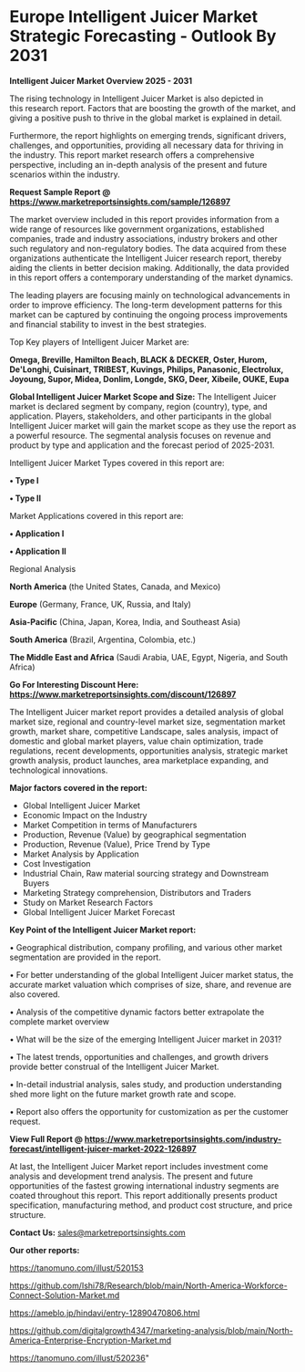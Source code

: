 # Europe Intelligent Juicer Market Strategic Forecasting - Outlook By 2031

<Strong> Intelligent Juicer Market Overview 2025 - 2031</strong>

The rising technology in Intelligent Juicer Market is also depicted in this research report. Factors that are boosting the growth of the market, and giving a positive push to thrive in the global market is explained in detail.

Furthermore, the report highlights on emerging trends, significant drivers, challenges, and opportunities, providing all necessary data for thriving in the industry. This report market research offers a comprehensive perspective, including an in-depth analysis of the present and future scenarios within the industry.

<strong>Request Sample Report @ <a href=https://www.marketreportsinsights.com/sample/126897>https://www.marketreportsinsights.com/sample/126897</a></strong>

The market overview included in this report provides information from a wide range of resources like government organizations, established companies, trade and industry associations, industry brokers and other such regulatory and non-regulatory bodies. The data acquired from these organizations authenticate the Intelligent Juicer research report, thereby aiding the clients in better decision making. Additionally, the data provided in this report offers a contemporary understanding of the market dynamics.

The leading players are focusing mainly on technological advancements in order to improve efficiency. The long-term development patterns for this market can be captured by continuing the ongoing process improvements and financial stability to invest in the best strategies.

Top Key players of Intelligent Juicer Market are:

<strong>Omega, Breville, Hamilton Beach, BLACK & DECKER, Oster, Hurom, De'Longhi, Cuisinart, TRIBEST, Kuvings, Philips, Panasonic, Electrolux, Joyoung, Supor, Midea, Donlim, Longde, SKG, Deer, Xibeile, OUKE, Eupa</strong>

<strong><b>Global Intelligent Juicer Market Scope and Size:</b></strong>
The Intelligent Juicer market is declared segment by company, region (country), type, and application. Players, stakeholders, and other participants in the global Intelligent Juicer market will gain the market scope as they use the report as a powerful resource. The segmental analysis focuses on revenue and product by type and application and the forecast period of 2025-2031.

Intelligent Juicer Market Types covered in this report are:

<strong>• Type I

• Type II</strong>

Market Applications covered in this report are:

<strong>• Application I

• Application II</strong> 

Regional Analysis

<strong>North America</strong> (the United States, Canada, and Mexico)

<strong>Europe</strong> (Germany, France, UK, Russia, and Italy)

<strong>Asia-Pacific</strong> (China, Japan, Korea, India, and Southeast Asia)

<strong>South America</strong> (Brazil, Argentina, Colombia, etc.)

<strong>The Middle East and Africa</strong> (Saudi Arabia, UAE, Egypt, Nigeria, and South Africa)

<strong>Go For Interesting Discount Here: <a href=https://www.marketreportsinsights.com/discount/126897>https://www.marketreportsinsights.com/discount/126897</a></strong>

The Intelligent Juicer market report provides a detailed analysis of global market size, regional and country-level market size, segmentation market growth, market share, competitive Landscape, sales analysis, impact of domestic and global market players, value chain optimization, trade regulations, recent developments, opportunities analysis, strategic market growth analysis, product launches, area marketplace expanding, and technological innovations.

<strong><b>Major factors covered in the report:</b></strong>
<ul>
  <li>Global Intelligent Juicer Market </li>
  <li>Economic Impact on the Industry</li>
  <li>Market Competition in terms of Manufacturers</li>
  <li>Production, Revenue (Value) by geographical segmentation</li>
  <li>Production, Revenue (Value), Price Trend by Type</li>
  <li>Market Analysis by Application</li>
  <li>Cost Investigation</li>
  <li>Industrial Chain, Raw material sourcing strategy and Downstream Buyers</li>
  <li>Marketing Strategy comprehension, Distributors and Traders</li>
  <li>Study on Market Research Factors</li>
  <li>Global Intelligent Juicer Market Forecast</li>
</ul>

<strong><b>Key Point of the Intelligent Juicer Market report:</b></strong>

• Geographical distribution, company profiling, and various other market segmentation are provided in the report.

• For better understanding of the global Intelligent Juicer market status, the accurate market valuation which comprises of size, share, and revenue are also covered.

• Analysis of the competitive dynamic factors better extrapolate the complete market overview

• What will be the size of the emerging Intelligent Juicer market in 2031?

• The latest trends, opportunities and challenges, and growth drivers provide better construal of the Intelligent Juicer Market.

• In-detail industrial analysis, sales study, and production understanding shed more light on the future market growth rate and scope.

• Report also offers the opportunity for customization as per the customer request.

<strong><b>View Full Report @ <a href=https://www.marketreportsinsights.com/industry-forecast/intelligent-juicer-market-2022-126897>https://www.marketreportsinsights.com/industry-forecast/intelligent-juicer-market-2022-126897</a></b></strong>


At last, the Intelligent Juicer Market report includes investment come analysis and development trend analysis. The present and future opportunities of the fastest growing international industry segments are coated throughout this report. This report additionally presents product specification, manufacturing method, and product cost structure, and price structure.

<strong>Contact Us:</strong>
sales@marketreportsinsights.com

<strong>Our other reports:</strong>

<a href=https://tanomuno.com/illust/520153>https://tanomuno.com/illust/520153</a>

<a href=https://github.com/Ishi78/Research/blob/main/North-America-Workforce-Connect-Solution-Market.md>https://github.com/Ishi78/Research/blob/main/North-America-Workforce-Connect-Solution-Market.md</a>

<a href=https://ameblo.jp/hindavi/entry-12890470806.html>https://ameblo.jp/hindavi/entry-12890470806.html</a>

<a href=https://github.com/digitalgrowth4347/marketing-analysis/blob/main/North-America-Enterprise-Encryption-Market.md>https://github.com/digitalgrowth4347/marketing-analysis/blob/main/North-America-Enterprise-Encryption-Market.md</a>

<a href=https://tanomuno.com/illust/520236>https://tanomuno.com/illust/520236</a>"
